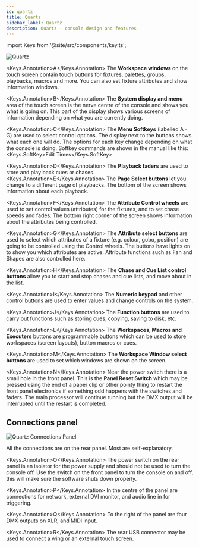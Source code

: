 ```yaml
---
id: quartz
title: Quartz
sidebar_label: Quartz
description: Quartz - console design and features
---
```


import Keys from '@site/src/components/key.ts';

![Quartz](/docs/images/Quartz.png)

<Keys.Annotation>A</Keys.Annotation> The <strong>Workspace windows</strong> on the touch screen contain touch buttons for
fixtures, palettes, groups, playbacks, macros and more. You can also set
fixture attributes and show information windows.

<Keys.Annotation>B</Keys.Annotation> The <strong>System display and menu</strong> area of the touch screen is the nerve
centre of the console and shows you what is going on. This part of the
display shows various screens of information depending on what you are
currently doing.

<Keys.Annotation>C</Keys.Annotation> The <strong>Menu Softkeys</strong> (labelled A - G) are used to select control
options. The display next to the buttons shows what each one will do.
The options for each key change depending on what the console is doing.
Softkey commands are shown in the manual like this:
<Keys.SoftKey>Edit Times</Keys.SoftKey>

<Keys.Annotation>D</Keys.Annotation> The <strong>Playback faders</strong> are used to store and play back cues or chases.
<Keys.Annotation>E</Keys.Annotation> The <strong>Page Select buttons</strong> let you change to a different page of
playbacks. The bottom of the screen shows information about each
playback.

<Keys.Annotation>F</Keys.Annotation> The <strong>Attribute Control wheels</strong> are used to set control values
(attributes) for the fixtures, and to set chase speeds and fades. The
bottom right corner of the screen shows information about the attributes
being controlled.

<Keys.Annotation>G</Keys.Annotation> The <strong>Attribute select buttons</strong> are used to select which attributes of
a fixture (e.g. colour, gobo, position) are going to be controlled using
the Control wheels. The buttons have lights on to show you which
attributes are active. Attribute functions such as Fan and Shapes are
also controlled here.

<Keys.Annotation>H</Keys.Annotation> The <strong>Chase and Cue List control buttons</strong> allow you to start and stop
chases and cue lists, and move about in the list.

<Keys.Annotation>I</Keys.Annotation> The <strong>Numeric keypad</strong> and other control buttons are used to enter
values and change controls on the system.

<Keys.Annotation>J</Keys.Annotation> The <strong>Function buttons</strong> are used to carry out functions such as storing
cues, copying, saving to disk, etc.

<Keys.Annotation>L</Keys.Annotation> The <strong>Workspaces, Macros and Executers</strong> buttons are programmable
buttons which can be used to store workspaces (screen layouts), button
macros or cues.

<Keys.Annotation>M</Keys.Annotation> The <strong>Workspace Window select buttons</strong> are used to set which windows
are shown on the screen.

<Keys.Annotation>N</Keys.Annotation> Near the power switch there is a small hole in the front panel. This is
the <strong>Panel Reset Switch</strong> which may be pressed using the end of a
paper clip or other pointy thing to restart the front panel electronics
if something odd happens with the switches and faders. The main
processor will continue running but the DMX output will be interrupted
until the restart is completed.

## Connections panel

![Quartz Connections Panel](/docs/images/Quartz-Connections-Panel.png)

All the connections are on the rear panel. Most are self-explanatory.

<Keys.Annotation>O</Keys.Annotation> The power switch on the rear panel is an isolator for the power supply
and should not be used to turn the console off. Use the switch on the
front panel to turn the console on and off, this will make sure the software shuts
down properly.

<Keys.Annotation>P</Keys.Annotation> In the centre of the panel are connections for network, external DVI monitor,
and audio line in for triggering.

<Keys.Annotation>Q</Keys.Annotation> To the right of the panel are four DMX outputs on XLR, and MIDI input.

<Keys.Annotation>R</Keys.Annotation> The rear USB connector may be used to connect a wing or an external
touch screen.
